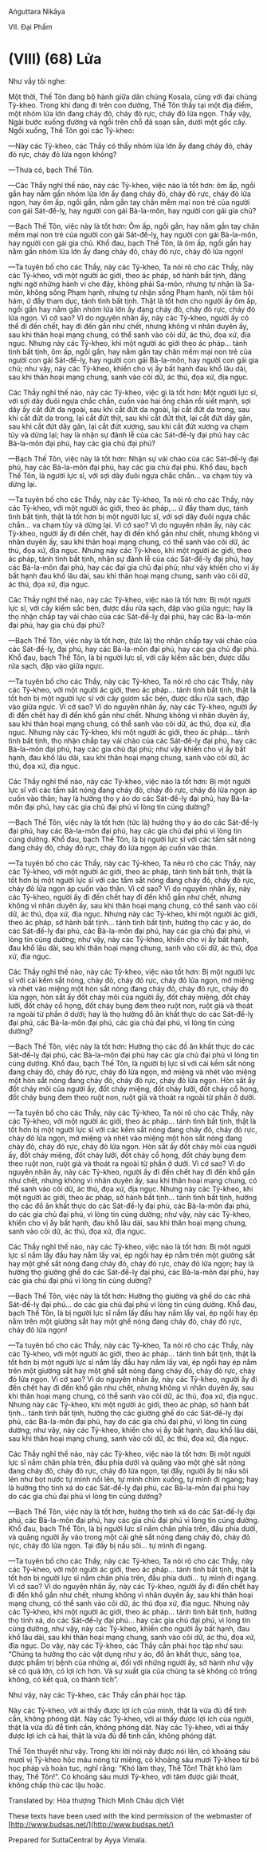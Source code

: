 Aṅguttara Nikāya

VII. Ðại Phẩm

# (VIII) (68) Lửa

Như vầy tôi nghe:

Một thời, Thế Tôn đang bộ hành giữa dân chúng Kosala, cùng với đại chúng Tỷ-kheo. Trong khi đang đi trên con đường, Thế Tôn thấy tại một địa điểm, một nhóm lửa lớn đang cháy đỏ, cháy đỏ rực, cháy đỏ lửa ngọn. Thấy vậy, Ngài bước xuống đường và ngồi trên chỗ đã soạn sẵn, dưới một gốc cây. Ngồi xuống, Thế Tôn gọi các Tỷ-kheo:

—Này các Tỷ-kheo, các Thầy có thấy nhóm lửa lớn ấy đang cháy đỏ, cháy đỏ rực, cháy đỏ lửa ngọn không?

—Thưa có, bạch Thế Tôn.

—Các Thầy nghĩ thế nào, này các Tỷ-kheo, việc nào là tốt hơn: ôm ấp, ngồi gần hay nằm gần nhóm lửa lớn ấy đang cháy đỏ, cháy đỏ rực, cháy đỏ lửa ngọn, hay ôm ấp, ngồi gần, nằm gần tay chân mềm mại non trẻ của người con gái Sát-đế-lỵ, hay người con gái Bà-la-môn, hay người con gái gia chủ?

—Bạch Thế Tôn, việc này là tốt hơn: Ôm ấp, ngồi gần, hay nằm gần tay chân mềm mại non trẻ của người con gái Sát-đế-lỵ, hay người con gái Bà-la-môn, hay người con gái gia chủ. Khổ đau, bạch Thế Tôn, là ôm ấp, ngồi gần hay nằm gần nhóm lửa lớn ấy đang cháy đỏ, cháy đỏ rực, cháy đỏ lửa ngọn!

—Ta tuyên bố cho các Thầy, này các Tỷ-kheo, Ta nói rõ cho các Thầy, này các Tỷ-kheo, với một người ác giới, theo ác pháp, sở hành bất tịnh, đáng nghi ngờ những hành vi che đậy, không phải Sa-môn, nhưng tự nhận là Sa-môn, không sống Phạm hạnh, nhưng tự nhận sống Phạm hạnh, nội tâm hôi hám, ứ đầy tham dục, tánh tình bất tịnh. Thật là tốt hơn cho người ấy ôm ấp, ngồi gần hay nằm gần nhóm lửa lớn ấy đang cháy đỏ, cháy đỏ rực, cháy đỏ lửa ngọn. Vì cớ sao? Vì do nguyên nhân ấy, này các Tỷ-kheo, người ấy có thể đi đến chết, hay đi đến gần như chết, nhưng không vì nhân duyên ấy, sau khi thân hoại mạng chung, có thể sanh vào cõi dữ, ác thú, đọa xứ, địa ngục. Nhưng này các Tỷ-kheo, khi một người ác giới theo ác pháp... tánh tình bất tịnh, ôm ấp, ngồi gần, hay nằm gần tay chân mềm mại non trẻ của người con gái Sát-đế-lỵ, hay người con gái Bà-la-môn, hay người con gái gia chủ; như vậy, này các Tỷ-kheo, khiến cho vị ấy bất hạnh đau khổ lâu dài, sau khi thân hoại mạng chung, sanh vào cõi dữ, ác thú, đọa xứ, địa ngục.

Các Thầy nghĩ thế nào, này các Tỷ-kheo, việc gì là tốt hơn: Một người lực sĩ, với sợi dây đuôi ngựa chắc chắn, cuốn vào hai ống chân rồi siết mạnh, sợi dây ấy cắt đứt da ngoài, sau khi cắt đứt da ngoài, lại cắt đứt da trong, sau khi cắt đứt da trong, lại cắt đứt thịt, sau khi cắt đứt thịt, lại cắt đứt dây gân, sau khi cắt đứt dây gân, lại cắt đứt xương, sau khi cắt đứt xương va chạm tủy và dừng lại; hay là nhận sự đảnh lễ của các Sát-đế-lỵ đại phú hay các Bà-la-môn đại phú, hay các gia chủ đại phú?

—Bạch Thế Tôn, việc này là tốt hơn: Nhận sự vái chào của các Sát-đế-lỵ đại phú, hay các Bà-la-môn đại phú, hay các gia chủ đại phú. Khổ đau, bạch Thế Tôn, là người lực sĩ, với sợi dây đuôi ngựa chắc chắn... va chạm tủy và dừng lại.

—Ta tuyên bố cho các Thầy, này các Tỷ-kheo, Ta nói rõ cho các Thầy, này các Tỷ-kheo, với một người ác giới, theo ác pháp,... ứ đầy tham dục, tánh tình bất tịnh, thật là tốt hơn bị một người lực sĩ, với sợi dây đuôi ngựa chắc chắn... va chạm tủy và dừng lại. Vì cớ sao? Vì do nguyên nhân ấy, này các Tỷ-kheo, người ấy đi đến chết, hay đi đến khổ gần như chết, nhưng không vì nhân duyên ấy, sau khi thân hoại mạng chung, có thể sanh vào cõi dữ, ác thú, đọa xứ, địa ngục. Nhưng này các Tỷ-kheo, khi một người ác giới, theo ác pháp, tánh tình bất tịnh, nhận sự đảnh lễ của các Sát-đế-lỵ đại phú, hay các Bà-la-môn đại phú, hay các đại gia chủ đại phú; như vậy khiến cho vị ấy bất hạnh đau khổ lâu dài, sau khi thân hoại mạng chung, sanh vào cõi dữ, ác thú, đọa xứ, địa ngục.

Các Thầy nghĩ thế nào, này các Tỷ-kheo, việc nào là tốt hơn: Bị một người lực sĩ, với cây kiếm sắc bén, được dầu rửa sạch, đập vào giữa ngực; hay là thọ nhận chấp tay vái chào của các Sát-đế-lỵ đại phú, hay các Bà-la-môn đại phú, hay gia chủ đại phú?

—Bạch Thế Tôn, việc này là tốt hơn, (tức là) thọ nhận chấp tay vái chào của các Sát-đế-lỵ, đại phú, hay các Bà-la-môn đại phú, hay các gia chủ đại phú. Khổ đau, bạch Thế Tôn, là bị người lực sĩ, với cây kiếm sắc bén, được dầu rửa sạch, đập vào giữa ngực.

—Ta tuyên bố cho các Thầy, này các Tỷ-kheo, Ta nói rõ cho các Thầy, này các Tỷ-kheo, với một người ác giới, theo ác pháp... tánh tình bất tịnh, thật là tốt hơn bị một người lực sĩ với cây gươm sắc bén, được dầu rửa sạch, đập vào giữa ngực. Vì cớ sao? Vì do nguyên nhân ấy, này các Tỷ-kheo, người ấy đi đến chết hay đi đến khổ gần như chết. Nhưng không vì nhân duyên ấy, sau khi thân hoại mạng chung, có thể sanh vào cõi dữ, ác thú, đọa xứ, địa ngục. Nhưng này các Tỷ-kheo, khi một người ác giới, theo ác pháp... tánh tình bất tịnh, thọ nhận chắp tay vái chào của các Sát-đế-lỵ đại phú, hay các Bà-la-môn đại phú, hay các gia chủ đại phú; như vậy khiến cho vị ấy bất hạnh, đau khổ lâu dài, sau khi thân hoại mạng chung, sanh vào cõi dữ, ác thú, đọa xứ, địa ngục.

Các Thầy nghĩ thế nào, này các Tỷ-kheo, việc nào là tốt hơn: Bị một người lực sĩ với các tấm sắt nóng đang cháy đỏ, cháy đỏ rực, cháy đỏ lửa ngọn áp cuốn vào thân; hay là hưởng thọ y áo do các Sát-đế-lỵ đại phú, hay Bà-la-môn đại phú, hay các gia chủ đại phú vì lòng tin cúng dường?

—Bạch Thế Tôn, việc này là tốt hơn (tức là) hưởng thọ y áo do các Sát-đế-lỵ đại phú, hay các Bà-la-môn đại phú, hay các gia chủ đại phú vì lòng tin cúng dường. Khổ đau, bạch Thế Tôn, là bị người lực sĩ với các tấm sắt nóng đang cháy đỏ, cháy đỏ rực, cháy đỏ lửa ngọn áp cuốn vào thân.

—Ta tuyên bố cho các Thầy, này các Tỷ-kheo, Ta nêu rõ cho các Thầy, này các Tỷ-kheo, với một người ác giới, theo ác pháp, tánh tình bất tịnh, thật là tốt hơn bị một người lực sĩ với các tấm sắt nóng đang cháy đỏ, cháy đỏ rực, cháy đỏ lửa ngọn áp cuốn vào thân. Vì cớ sao? Vì do nguyên nhân ấy, này các Tỷ-kheo, người ấy đi đến chết hay đi đến khổ gần như chết, nhưng không vì nhân duyên ấy, sau khi thân hoại mạng chung, có thể sanh vào cõi dữ, ác thú, đọa xứ, địa ngục. Nhưng này các Tỷ-kheo, khi một người ác giới, theo ác pháp, sở hành bất tịnh... tánh tình bất tịnh, hưởng thọ các y áo, do các Sát-đế-lỵ đại phú, các Bà-la-môn đại phú, hay các gia chủ đại phú, vì lòng tin cúng dường; như vậy, này các Tỷ-kheo, khiến cho vị ấy bất hạnh, đau khổ lâu dài, sau khi thân hoại mạng chung, sanh vào cõi dữ, ác thú, đọa xứ, địa ngục.

Các Thầy nghĩ thế nào, này các Tỷ-kheo, việc nào tốt hơn: Bị một người lực sĩ với cái kềm sắt nóng, cháy đỏ, cháy đỏ rực, cháy đỏ lửa ngọn, mở miệng và nhét vào miệng một hòn sắt nóng đang cháy đỏ, cháy đỏ rực, cháy đỏ lửa ngọn, hòn sắt ấy đốt cháy môi của người ấy, đốt cháy miệng, đốt cháy lưỡi, đốt cháy cổ họng, đốt cháy bụng đem theo ruột non, ruột già và thoát ra ngoài từ phần ở dưới; hay là thọ hưởng đồ ăn khất thực do các Sát-đế-lỵ đại phú, các Bà-la-môn đại phú, các gia chủ đại phú, vì lòng tin cúng dường?

—Bạch Thế Tôn, việc này là tốt hơn: Hưởng thọ các đồ ăn khất thực do các Sát-đế-lỵ đại phú, các Bà-la-môn đại phú hay các gia chủ đại phú vì lòng tin cúng dường. Khổ đau, bạch Thế Tôn, là người bị lực sĩ với cái kềm sắt nóng đang cháy đỏ, cháy đỏ rực, cháy đỏ lửa ngọn, mở miệng và nhét vào miệng một hòn sắt nóng đang cháy đỏ, cháy đỏ rực, cháy đỏ lửa ngọn. Hòn sắt ấy đốt cháy môi của người ấy, đốt cháy miệng, đốt cháy lưỡi, đốt cháy cổ họng, đốt cháy bụng đem theo ruột non, ruột già và thoát ra ngoài từ phần ở dưới.

—Ta tuyên bố cho các Thầy, này các Tỷ-kheo, Ta nói rõ cho các Thầy, này các Tỷ-kheo, với một người ác giới, theo ác pháp... tánh tình bất tịnh, thật là tốt hơn bị một người lực sĩ với các kềm sắt nóng đang cháy đỏ, cháy đỏ rực, cháy đỏ lửa ngọn, mở miệng và nhét vào miệng một hòn sắt nóng đang cháy đỏ, cháy đỏ rực, cháy đỏ lửa ngọn. Hòn sắt ấy đốt cháy môi của người ấy, đốt cháy miệng, đốt cháy lưỡi, đốt cháy cổ họng, đốt cháy bụng đem theo ruột non, ruột già và thoát ra ngoài từ phần ở dưới. Vì cớ sao? Vì do nguyên nhân ấy, này các Tỷ-kheo, người ấy đi đến chết hay đi đến khổ gần như chết, nhưng không vì nhân duyên ấy, sau khi thân hoại mạng chung, có thể sanh vào cõi dữ, ác thú, đọa xứ, địa ngục. Nhưng này các Tỷ-kheo, khi một người ác giới, theo ác pháp, sở hành bất tịnh... tánh tình bất tịnh, hưởng thọ các đồ ăn khất thực do các Sát-đế-lỵ đại phú, các Bà-la-môn đại phú, do các gia chủ đại phú, vì lòng tin cúng dường; như vậy, này các Tỷ-kheo, khiến cho vị ấy bất hạnh, đau khổ lâu dài, sau khi thân hoại mạng chung, sanh vào cõi dữ, ác thú, đọa xứ, địa ngục.

Các Thầy nghĩ thế nào, này các Tỷ-kheo, việc nào là tốt hơn: Bị một người lực sĩ nắm lấy đầu hay nắm lấy vai, ép ngồi hay ép nằm trên một giường sắt hay một ghế sắt nóng đang cháy đỏ, cháy đỏ rực, cháy đỏ lửa ngọn; hay là hưởng thọ giường ghế do các Sát-đế-lỵ đại phú, các Bà-la-môn đại phú, hay các gia chủ đại phú vì lòng tin cúng dường?

—Bạch Thế Tôn, việc này là tốt hơn: Hưởng thọ giường và ghế do các nhà Sát-đế-lỵ đại phú... do các gia chủ đại phú vì lòng tin cúng dường. Khổ đau, bạch Thế Tôn, là bị người lực sĩ nắm lấy đầu hay nắm lấy vai, ép ngồi hay ép nằm trên một giường sắt hay một ghế nóng đang cháy đỏ, cháy đỏ rực, cháy đỏ lửa ngọn!

—Ta tuyên bố cho các Thầy, này các Tỷ-kheo, Ta nói rõ cho các Thầy, này các Tỷ-kheo, với một người ác giới, theo ác pháp... tánh tình bất tịnh, thật là tốt hơn bị một người lực sĩ nắm lấy đầu hay nắm lấy vai, ép ngồi hay ép nằm trên một giường sắt hay một ghế sắt nóng đang cháy đỏ, cháy đỏ rực, cháy đỏ lửa ngọn. Vì cớ sao? Vì do nguyên nhân ấy, này các Tỷ-kheo, người ấy đi đến chết hay đi đến khổ gần như chết, nhưng không vì nhân duyên ấy, sau khi thân hoại mạng chung, có thể sanh vào cõi dữ, ác thú, đọa xứ, địa ngục. Nhưng này các Tỷ-kheo, khi một người ác giới, theo ác pháp, sở hành bất tịnh... tánh tình bất tịnh, hưởng thọ các giường ghế do các Sát-đế-lỵ đại phú, các Bà-la-môn đại phú, hay do các gia chủ đại phú, vì lòng tin cúng dường; như vậy, này các Tỷ-kheo, khiến cho vị ấy bất hạnh, đau khổ lâu dài, sau khi thân hoại mạng chung, sanh vào cõi dữ, ác thú, đọa xứ, địa ngục.

Các Thầy nghĩ thế nào, này các Tỷ-kheo, việc nào là tốt hơn: Bị một người lực sĩ nắm chân phía trên, đầu phía dưới và quăng vào một ghè sắt nóng đang cháy đỏ, cháy đỏ rực, cháy đỏ lửa ngọn, tại đấy, người ấy bị nấu sôi lên như bọt nước tự mình nổi lên, tự mình chìm xuống, tự mình đi ngang; hay là hưởng thọ tinh xá do các Sát-đế-lỵ đại phú, các Bà-la-môn đại phú hay do các gia chủ đại phú vì lòng tin cúng dường?

—Bạch Thế Tôn, việc này là tốt hơn, hưởng thọ tinh xá do các Sát-đế-lỵ đại phú, các Bà-la-môn đại phú, hay các gia chủ đại phú vì lòng tin cúng dường. Khổ đau, bạch Thế Tôn, là bị người lực sĩ nắm chân phía trên, đầu phía dưới, và quăng người ấy vào trong một cái ghè sắt nóng đang cháy đỏ, cháy đỏ rực, cháy đỏ lửa ngọn. Tại đấy bị nấu sôi... tự mình đi ngang.

—Ta tuyên bố cho các Thầy, này các Tỷ-kheo, Ta nói rõ cho các Thầy, này các Tỷ-kheo, với một người ác giới, theo ác pháp... tánh tình bất tịnh, thật là tốt hơn bị người lực sĩ nắm chân phía trên, đầu phía dưới... tự mình đi ngang. Vì cớ sao? Vì do nguyên nhân ấy, này các Tỷ-kheo, người ấy đi đến chết hay đi đến khổ gần như chết, nhưng không vì nhân duyên ấy, sau khi thân hoại mạng chung, có thể sanh vào cõi dữ, ác thú đọa xứ, địa ngục. Nhưng này các Tỷ-kheo, khi một người ác giới, theo ác pháp... tánh tình bất tịnh, hưởng thọ tinh xá, do các Sát-đế-lỵ đại phú... hay các gia chủ đại phú, vì lòng tin cúng dường, như vậy, này các Tỷ-kheo, khiến cho người ấy bất hạnh, đau khổ lâu dài, sau khi thân hoại mạng chung, sanh vào cõi dữ, ác thú, đọa xứ, địa ngục. Do vậy, này các Tỷ-kheo, các Thầy cần phải học tập như sau: “Chúng ta hưởng thọ các vật dụng như y áo, đồ ăn khất thực, sàng tọa, dược phẩm trị bệnh của những ai, đối với những người ấy, sở hành như vậy sẽ có quả lớn, có lợi ích hơn. Và sự xuất gia của chúng ta sẽ không có trống không, có kết quả, có thành tích”.

Như vậy, này các Tỷ-kheo, các Thầy cần phải học tập.

Này các Tỷ-kheo, với ai thấy được lợi ích của mình, thật là vừa đủ để tinh cần, không phóng dật. Này các Tỷ-kheo, với ai thấy được lợi ích của người, thật là vừa đủ để tinh cần, không phóng dật. Này các Tỷ-kheo, với ai thấy được lợi ích cả hai, thật là vừa đủ để tinh cần, không phóng dật.

Thế Tôn thuyết như vậy. Trong khi lời nói này được nói lên, có khoảng sáu mươi vị Tỷ-kheo hộc máu nóng từ miệng, có khoảng sáu mươi Tỷ-kheo từ bỏ học pháp và hoàn tục, nghĩ rằng: “Khó làm thay, Thế Tôn! Thật khó làm thay, Thế Tôn!”. Có khoảng sáu mươi Tỷ-kheo, với tâm được giải thoát, không chấp thủ các lậu hoặc.

Translated by: Hòa thượng Thích Minh Châu dịch Việt

These texts have been used with the kind permission of the webmaster of [http://www.budsas.net/](http://www.budsas.net/)

Prepared for SuttaCentral by Ayya Vimala.